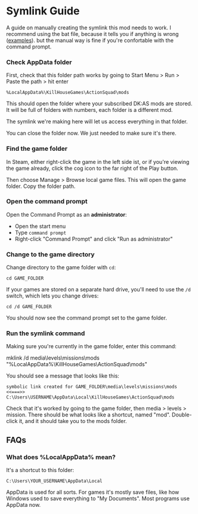 # Symlink Guide

A guide on manually creating the symlink this mod needs to work. I recommend using the bat file, because it tells you if anything is wrong ([examples](validation.md)). but the manual way is fine if you're confortable with the command prompt.


### Check AppData folder

First, check that this folder path works by going to Start Menu > Run > Paste the path > hit enter

	%LocalAppData%\KillHouseGames\ActionSquad\mods

This should open the folder where your subscribed DK:AS mods are stored. It will be full of folders with numbers, each folder is a different mod.

The symlink we're making here will let us access everything in that folder.

You can close the folder now. We just needed to make sure it's there.


### Find the game folder

In Steam, either right-click the game in the left side ist, or if you're viewing the game already, click the cog icon to the far right of the Play button.

Then choose Manage > Browse local game files. This will open the game folder. Copy the folder path.


### Open the command prompt

Open the Command Prompt as an __administrator__:

- Open the start menu
- Type `command prompt`
- Right-click "Command Prompt" and click "Run as administrator"


### Change to the game directory

Change directory to the game folder with `cd`:

	cd GAME_FOLDER

If your games are stored on a separate hard drive, you'll need to use the `/d` switch, which lets you change drives:

	cd /d GAME_FOLDER

You should now see the command prompt set to the game folder.


### Run the symlink command

Making sure you're currently in the game folder, enter this command:

mklink /d media\levels\missions\mods "%LocalAppData%\KillHouseGames\ActionSquad\mods"

You should see a message that looks like this:

	symbolic link created for GAME_FOLDER\media\levels\missions\mods <<===>> C:\Users\USERNAME\AppData\Local\KillHouseGames\ActionSquad\mods

Check that it's worked by going to the game folder, then media > levels > mission. There should be what looks like a shortcut, named "mod". Double-click it, and it should take you to the mods folder.


## FAQs

### What does %LocalAppData% mean?

It's a shortcut to this folder:

	C:\Users\YOUR_USERNAME\AppData\Local

AppData is used for all sorts. For games it's mostly save files, like how Windows used to save everything to "My Documents". Most programs use AppData now.
